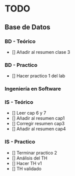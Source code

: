 # TODO

## Base de Datos

### BD - Teórico

- [] Añadir al resumen clase 3

### BD - Practico

- [] Hacer practico 1 del lab

### Ingeniería en Software

### IS - Teórico

- [] Leer cap 6 y 7
- [] Añadir al resumen cap1
- [] Corregir resumen cap3
- [] Añadir al resumen cap4

### IS - Practico

- [] Terminar practico 2
- [] Análisis del TH
- [] Hacer TH v1
- [] TH validado
